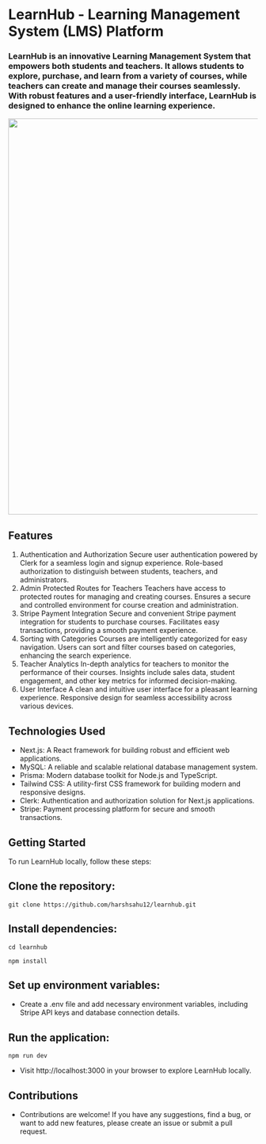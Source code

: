 # LearnHub - Learning Management System (LMS) Platform

### LearnHub is an innovative Learning Management System that empowers both students and teachers. It allows students to explore, purchase, and learn from a variety of courses, while teachers can create and manage their courses seamlessly. With robust features and a user-friendly interface, LearnHub is designed to enhance the online learning experience.

 <img src="https://github.com/harshsahu12/Lms-platform/assets/129574323/112dfd77-6254-4c21-b40a-a8e3d5d128ac" width=800 />
 
## Features

   1. Authentication and Authorization
       Secure user authentication powered by Clerk for a seamless login and signup experience.
       Role-based authorization to distinguish between students, teachers, and administrators.
   2. Admin Protected Routes for Teachers
       Teachers have access to protected routes for managing and creating courses.
       Ensures a secure and controlled environment for course creation and administration.
   3. Stripe Payment Integration
       Secure and convenient Stripe payment integration for students to purchase courses.
       Facilitates easy transactions, providing a smooth payment experience.
   4. Sorting with Categories
       Courses are intelligently categorized for easy navigation.
       Users can sort and filter courses based on categories, enhancing the search experience.
   5. Teacher Analytics
       In-depth analytics for teachers to monitor the performance of their courses.
       Insights include sales data, student engagement, and other key metrics for informed decision-making.
   6. User Interface
       A clean and intuitive user interface for a pleasant learning experience.
       Responsive design for seamless accessibility across various devices.

## Technologies Used

   - Next.js: A React framework for building robust and efficient web applications.
   - MySQL: A reliable and scalable relational database management system.
   - Prisma: Modern database toolkit for Node.js and TypeScript.
   - Tailwind CSS: A utility-first CSS framework for building modern and responsive designs.
   - Clerk: Authentication and authorization solution for Next.js applications.
   - Stripe: Payment processing platform for secure and smooth transactions.

## Getting Started
To run LearnHub locally, follow these steps:

## Clone the repository:

    git clone https://github.com/harshsahu12/learnhub.git

## Install dependencies:

    cd learnhub

    npm install
    
## Set up environment variables:

  - Create a .env file and add necessary environment variables, including Stripe API keys and database connection details.
  
## Run the application:

    npm run dev
    
  - Visit http://localhost:3000 in your browser to explore LearnHub locally.

## Contributions

   - Contributions are welcome! If you have any suggestions, find a bug, or want to add new features, please create an issue or submit a pull request.

